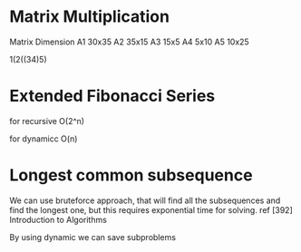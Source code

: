 # Matrix Multiplication

Matrix  Dimension
A1		30x35
A2		35x15
A3		15x5
A4		5x10
A5		10x25

1(2((34)5)


# Extended Fibonacci Series

for recursive O(2^n)

for dynamicc  O(n)


# Longest common subsequence

We can use bruteforce approach, that will find all the subsequences and find the longest one, but this requires exponential time for solving. ref [392] Introduction to Algorithms

By using dynamic we can save subproblems